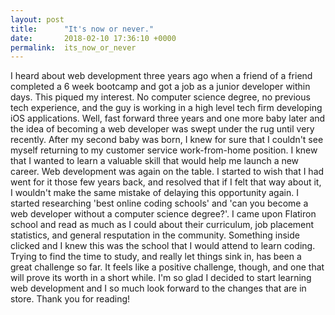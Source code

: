 ```yaml
---
layout: post
title:      "It's now or never."
date:       2018-02-10 17:36:10 +0000
permalink:  its_now_or_never
---
```




I heard about web development three years ago when a friend of a friend completed a 6 week bootcamp and got a job as a junior developer within days. This piqued my interest. No computer science degree, no previous tech experience, and the guy is working in a high level tech firm developing iOS applications. Well, fast forward three years and one more baby later and the idea of becoming a web developer was swept under the rug until very recently. After my second baby was born, I knew for sure that I couldn't see myself returning to my customer service work-from-home position. I knew that I wanted to learn a valuable skill that would help me launch a new career. Web development was again on the table. I started to wish that I had went for it those few years back, and resolved that if I felt that way about it, I wouldn't make the same mistake of delaying this opportunity again. I started researching 'best online coding schools' and 'can you become a web developer without a computer science degree?'. I came upon Flatiron school and read as much as I could about their curriculum, job placement statistics, and general resputation in the community. Something inside clicked and I knew this was the school that I would attend to learn coding. Trying to find the time to study, and really let things sink in, has been a great challenge so far. It feels like a positive challenge, though, and one that will prove its worth in a short while. I'm so glad I decided to start learning web development and I so much look forward to the changes that are in store. Thank you for reading!
